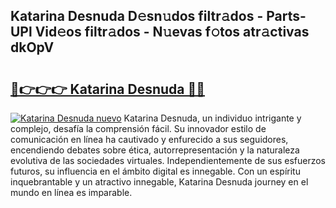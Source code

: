 ## Katarina Desnuda D𝚎sn𝚞dos filtr𝚊dos - Parts-UPl Vid𝚎os filtr𝚊dos - N𝚞evas f𝚘tos atr𝚊ctivas dkOpV

# <h2><a href="http://mb1iet.tromn.icu/?c=Katarina+Desnuda">🔗👉👉👉 Katarina Desnuda 🔗🔗</a></h2>

[![Katarina Desnuda nuevo](https://i.imgur.com/pEAQMta.gif)](http://mb1iet.tromn.icu/?c=Katarina+Desnuda)
Katarina Desnuda, un individuo intrigante y complejo, desafía la comprensión fácil. Su innovador estilo de comunicación en línea ha cautivado y enfurecido a sus seguidores, encendiendo debates sobre ética, autorrepresentación y la naturaleza evolutiva de las sociedades virtuales. Independientemente de sus esfuerzos futuros, su influencia en el ámbito digital es innegable. Con un espíritu inquebrantable y un atractivo innegable, Katarina Desnuda journey en el mundo en línea es imparable.
